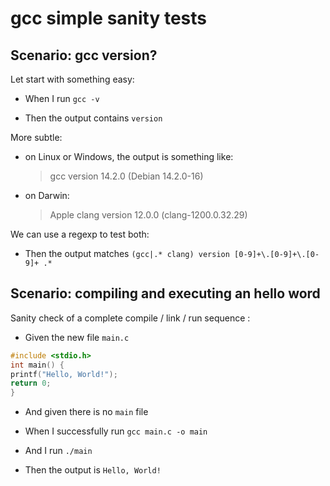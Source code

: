 # gcc simple sanity tests

## Scenario: gcc version?
  
Let start with something easy:

- When I run `gcc -v`

- Then the output contains `version `

More subtle: 
* on Linux or Windows, the output is something like: 
  > gcc version 14.2.0 (Debian 14.2.0-16)  

* on Darwin:  
  > Apple clang version 12.0.0 (clang-1200.0.32.29)  

We can use a regexp to test both:  

- Then the output matches `(gcc|.* clang) version [0-9]+\.[0-9]+\.[0-9]+ .*`

## Scenario: compiling and executing an hello word

Sanity check of a complete compile / link / run sequence :

- Given the new file `main.c`
```c
#include <stdio.h>
int main() {
printf("Hello, World!");
return 0;
}
```
- And given there is no `main` file

- When I successfully run `gcc main.c -o main`
- And  I run `./main`

- Then the output is `Hello, World!`
